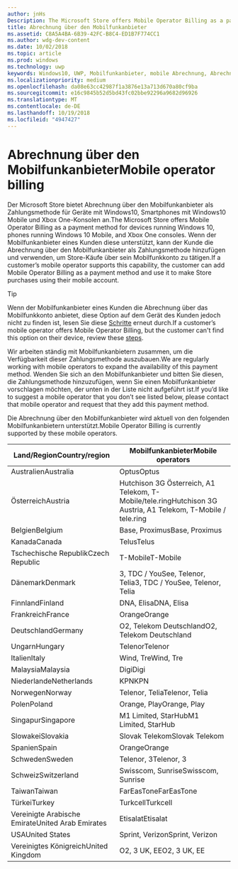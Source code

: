 ```yaml
---
author: jnHs
Description: The Microsoft Store offers Mobile Operator Billing as a payment method for mobile operators who support this capability.
title: Abrechnung über den Mobilfunkanbieter
ms.assetid: C8A5A4BA-6B39-42FC-B8C4-ED1B7F774CC1
ms.author: wdg-dev-content
ms.date: 10/02/2018
ms.topic: article
ms.prod: windows
ms.technology: uwp
keywords: Windows10, UWP, Mobilfunkanbieter, mobile Abrechnung, Abrechnung über den Mobilfunkanbieter
ms.localizationpriority: medium
ms.openlocfilehash: da08e63cc42987f1a3876e13a713d670a80cf9ba
ms.sourcegitcommit: e16c9845b52d5bd43fc02bbe92296a9682d96926
ms.translationtype: MT
ms.contentlocale: de-DE
ms.lasthandoff: 10/19/2018
ms.locfileid: "4947427"
---
```

# <a name="mobile-operator-billing"></a><span data-ttu-id="2d000-103">Abrechnung über den Mobilfunkanbieter</span><span class="sxs-lookup"><span data-stu-id="2d000-103">Mobile operator billing</span></span>


<span data-ttu-id="2d000-104">Der Microsoft Store bietet Abrechnung über den Mobilfunkanbieter als Zahlungsmethode für Geräte mit Windows10, Smartphones mit Windows10 Mobile und Xbox One-Konsolen an.</span><span class="sxs-lookup"><span data-stu-id="2d000-104">The Microsoft Store offers Mobile Operator Billing as a payment method for devices running Windows 10, phones running Windows 10 Mobile, and Xbox One consoles.</span></span> <span data-ttu-id="2d000-105">Wenn der Mobilfunkanbieter eines Kunden diese unterstützt, kann der Kunde die Abrechnung über den Mobilfunkanbieter als Zahlungsmethode hinzufügen und verwenden, um Store-Käufe über sein Mobilfunkkonto zu tätigen.</span><span class="sxs-lookup"><span data-stu-id="2d000-105">If a customer’s mobile operator supports this capability, the customer can add Mobile Operator Billing as a payment method and use it to make Store purchases using their mobile account.</span></span>

> [!TIP]
>  <span data-ttu-id="2d000-106">Wenn der Mobilfunkanbieter eines Kunden die Abrechnung über das Mobilfunkkonto anbietet, diese Option auf dem Gerät des Kunden jedoch nicht zu finden ist, lesen Sie diese [Schritte](http://go.microsoft.com/fwlink/p/?LinkId=523993) erneut durch.</span><span class="sxs-lookup"><span data-stu-id="2d000-106">If a customer’s mobile operator offers Mobile Operator Billing, but the customer can't find this option on their device, review these [steps](http://go.microsoft.com/fwlink/p/?LinkId=523993).</span></span>

<span data-ttu-id="2d000-107">Wir arbeiten ständig mit Mobilfunkanbietern zusammen, um die Verfügbarkeit dieser Zahlungsmethode auszubauen.</span><span class="sxs-lookup"><span data-stu-id="2d000-107">We are regularly working with mobile operators to expand the availability of this payment method.</span></span> <span data-ttu-id="2d000-108">Wenden Sie sich an den Mobilfunkanbieter und bitten Sie diesen, die Zahlungsmethode hinzuzufügen, wenn Sie einen Mobilfunkanbieter vorschlagen möchten, der unten in der Liste nicht aufgeführt ist.</span><span class="sxs-lookup"><span data-stu-id="2d000-108">If you’d like to suggest a mobile operator that you don’t see listed below, please contact that mobile operator and request that they add this payment method.</span></span>

<span data-ttu-id="2d000-109">Die Abrechnung über den Mobilfunkanbieter wird aktuell von den folgenden Mobilfunkanbietern unterstützt.</span><span class="sxs-lookup"><span data-stu-id="2d000-109">Mobile Operator Billing is currently supported by these mobile operators.</span></span>

| <span data-ttu-id="2d000-110">Land/Region</span><span class="sxs-lookup"><span data-stu-id="2d000-110">Country/region</span></span>  | <span data-ttu-id="2d000-111">Mobilfunkanbieter</span><span class="sxs-lookup"><span data-stu-id="2d000-111">Mobile operators</span></span>                 |
|-----------------|----------------------------------|
| <span data-ttu-id="2d000-112">Australien</span><span class="sxs-lookup"><span data-stu-id="2d000-112">Australia</span></span>       | <span data-ttu-id="2d000-113">Optus</span><span class="sxs-lookup"><span data-stu-id="2d000-113">Optus</span></span>                            |
| <span data-ttu-id="2d000-114">Österreich</span><span class="sxs-lookup"><span data-stu-id="2d000-114">Austria</span></span>         | <span data-ttu-id="2d000-115">Hutchison 3G Österreich, A1 Telekom, T-Mobile/tele.ring</span><span class="sxs-lookup"><span data-stu-id="2d000-115">Hutchison 3G Austria, A1 Telekom, T-Mobile / tele.ring</span></span>  |
| <span data-ttu-id="2d000-116">Belgien</span><span class="sxs-lookup"><span data-stu-id="2d000-116">Belgium</span></span>         | <span data-ttu-id="2d000-117">Base, Proximus</span><span class="sxs-lookup"><span data-stu-id="2d000-117">Base, Proximus</span></span>                   |
| <span data-ttu-id="2d000-118">Kanada</span><span class="sxs-lookup"><span data-stu-id="2d000-118">Canada</span></span>          | <span data-ttu-id="2d000-119">Telus</span><span class="sxs-lookup"><span data-stu-id="2d000-119">Telus</span></span>                            |
| <span data-ttu-id="2d000-120">Tschechische Republik</span><span class="sxs-lookup"><span data-stu-id="2d000-120">Czech Republic</span></span>  | <span data-ttu-id="2d000-121">T-Mobile</span><span class="sxs-lookup"><span data-stu-id="2d000-121">T-Mobile</span></span>                         |
| <span data-ttu-id="2d000-122">Dänemark</span><span class="sxs-lookup"><span data-stu-id="2d000-122">Denmark</span></span>         | <span data-ttu-id="2d000-123">3, TDC / YouSee, Telenor, Telia</span><span class="sxs-lookup"><span data-stu-id="2d000-123">3, TDC / YouSee, Telenor, Telia</span></span>  |
| <span data-ttu-id="2d000-124">Finnland</span><span class="sxs-lookup"><span data-stu-id="2d000-124">Finland</span></span>         | <span data-ttu-id="2d000-125">DNA, Elisa</span><span class="sxs-lookup"><span data-stu-id="2d000-125">DNA, Elisa</span></span>                       |
| <span data-ttu-id="2d000-126">Frankreich</span><span class="sxs-lookup"><span data-stu-id="2d000-126">France</span></span>          | <span data-ttu-id="2d000-127">Orange</span><span class="sxs-lookup"><span data-stu-id="2d000-127">Orange</span></span>                           |
| <span data-ttu-id="2d000-128">Deutschland</span><span class="sxs-lookup"><span data-stu-id="2d000-128">Germany</span></span>         | <span data-ttu-id="2d000-129">O2, Telekom Deutschland</span><span class="sxs-lookup"><span data-stu-id="2d000-129">O2, Telekom Deutschland</span></span>          |
| <span data-ttu-id="2d000-130">Ungarn</span><span class="sxs-lookup"><span data-stu-id="2d000-130">Hungary</span></span>         | <span data-ttu-id="2d000-131">Telenor</span><span class="sxs-lookup"><span data-stu-id="2d000-131">Telenor</span></span>                          |
| <span data-ttu-id="2d000-132">Italien</span><span class="sxs-lookup"><span data-stu-id="2d000-132">Italy</span></span>           | <span data-ttu-id="2d000-133">Wind, Tre</span><span class="sxs-lookup"><span data-stu-id="2d000-133">Wind, Tre</span></span>                        |
| <span data-ttu-id="2d000-134">Malaysia</span><span class="sxs-lookup"><span data-stu-id="2d000-134">Malaysia</span></span>        | <span data-ttu-id="2d000-135">Digi</span><span class="sxs-lookup"><span data-stu-id="2d000-135">Digi</span></span>                             |
| <span data-ttu-id="2d000-136">Niederlande</span><span class="sxs-lookup"><span data-stu-id="2d000-136">Netherlands</span></span>     | <span data-ttu-id="2d000-137">KPN</span><span class="sxs-lookup"><span data-stu-id="2d000-137">KPN</span></span>                              |
| <span data-ttu-id="2d000-138">Norwegen</span><span class="sxs-lookup"><span data-stu-id="2d000-138">Norway</span></span>          | <span data-ttu-id="2d000-139">Telenor, Telia</span><span class="sxs-lookup"><span data-stu-id="2d000-139">Telenor, Telia</span></span>                   |
| <span data-ttu-id="2d000-140">Polen</span><span class="sxs-lookup"><span data-stu-id="2d000-140">Poland</span></span>          | <span data-ttu-id="2d000-141">Orange, Play</span><span class="sxs-lookup"><span data-stu-id="2d000-141">Orange, Play</span></span>                     |
| <span data-ttu-id="2d000-142">Singapur</span><span class="sxs-lookup"><span data-stu-id="2d000-142">Singapore</span></span>       | <span data-ttu-id="2d000-143">M1 Limited, StarHub</span><span class="sxs-lookup"><span data-stu-id="2d000-143">M1 Limited, StarHub</span></span>              |
| <span data-ttu-id="2d000-144">Slowakei</span><span class="sxs-lookup"><span data-stu-id="2d000-144">Slovakia</span></span>        | <span data-ttu-id="2d000-145">Slovak Telekom</span><span class="sxs-lookup"><span data-stu-id="2d000-145">Slovak Telekom</span></span>                   |
| <span data-ttu-id="2d000-146">Spanien</span><span class="sxs-lookup"><span data-stu-id="2d000-146">Spain</span></span>           | <span data-ttu-id="2d000-147">Orange</span><span class="sxs-lookup"><span data-stu-id="2d000-147">Orange</span></span>                           |
| <span data-ttu-id="2d000-148">Schweden</span><span class="sxs-lookup"><span data-stu-id="2d000-148">Sweden</span></span>          | <span data-ttu-id="2d000-149">Telenor, 3</span><span class="sxs-lookup"><span data-stu-id="2d000-149">Telenor, 3</span></span>                       |
| <span data-ttu-id="2d000-150">Schweiz</span><span class="sxs-lookup"><span data-stu-id="2d000-150">Switzerland</span></span>     | <span data-ttu-id="2d000-151">Swisscom, Sunrise</span><span class="sxs-lookup"><span data-stu-id="2d000-151">Swisscom, Sunrise</span></span>                |
| <span data-ttu-id="2d000-152">Taiwan</span><span class="sxs-lookup"><span data-stu-id="2d000-152">Taiwan</span></span>          | <span data-ttu-id="2d000-153">FarEasTone</span><span class="sxs-lookup"><span data-stu-id="2d000-153">FarEasTone</span></span>                       |
| <span data-ttu-id="2d000-154">Türkei</span><span class="sxs-lookup"><span data-stu-id="2d000-154">Turkey</span></span>          | <span data-ttu-id="2d000-155">Turkcell</span><span class="sxs-lookup"><span data-stu-id="2d000-155">Turkcell</span></span>                         |
| <span data-ttu-id="2d000-156">Vereinigte Arabische Emirate</span><span class="sxs-lookup"><span data-stu-id="2d000-156">United Arab Emirates</span></span> | <span data-ttu-id="2d000-157">Etisalat</span><span class="sxs-lookup"><span data-stu-id="2d000-157">Etisalat</span></span>                    |
| <span data-ttu-id="2d000-158">USA</span><span class="sxs-lookup"><span data-stu-id="2d000-158">United States</span></span>   | <span data-ttu-id="2d000-159">Sprint, Verizon</span><span class="sxs-lookup"><span data-stu-id="2d000-159">Sprint, Verizon</span></span>                  |
| <span data-ttu-id="2d000-160">Vereinigtes Königreich</span><span class="sxs-lookup"><span data-stu-id="2d000-160">United Kingdom</span></span>  | <span data-ttu-id="2d000-161">O2, 3 UK, EE</span><span class="sxs-lookup"><span data-stu-id="2d000-161">O2, 3 UK, EE</span></span>                     |

 



 


 

 




